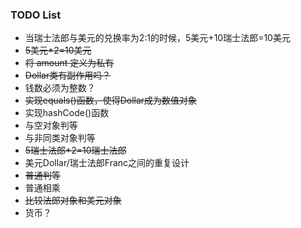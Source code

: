 ### TODO List
* 当瑞士法郎与美元的兑换率为2:1的时候，5美元+10瑞士法郎=10美元
* ~~5美元*2=10美元~~
* ~~将 amount 定义为私有~~
* ~~Dollar类有副作用吗？~~
* 钱数必须为整数？
* ~~实现equals()函数，使得Dollar成为数值对象~~
* 实现hashCode()函数
* 与空对象判等
* 与非同类对象判等
* ~~5瑞士法郎*2=10瑞士法郎~~
* 美元Dollar/瑞士法郎Franc之间的重复设计
* ~~普通判等~~
* 普通相乘
* ~~比较法郎对象和美元对象~~
* 货币？